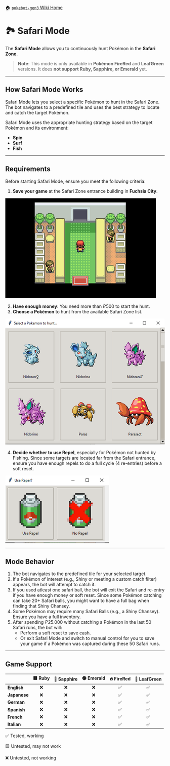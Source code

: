 🏠 [`pokebot-gen3` Wiki Home](../Readme.md)

# 🏞️ Safari Mode

The **Safari Mode** allows you to continuously hunt Pokémon in the **Safari Zone**.

> **Note**: This mode is only available in **Pokémon FireRed** and **LeafGreen** versions. It does **not support Ruby, Sapphire, or Emerald** yet.

---

## How Safari Mode Works

Safari Mode lets you select a specific Pokémon to hunt in the Safari Zone. The bot navigates to a predefined tile and uses the best strategy to locate and catch the target Pokémon.

Safari Mode uses the appropriate hunting strategy based on the target Pokémon and its environment:

- **Spin**
- **Surf**
- **Fish**

---

## Requirements

Before starting Safari Mode, ensure you meet the following criteria:

1. **Save your game** at the Safari Zone entrance building in **Fuchsia City**.

![Safari Mode Start Screen](../images/safari_mode_start.png)

2. **Have enough money**: You need more than ₽500 to start the hunt.
3. **Choose a Pokémon** to hunt from the available Safari Zone list.

![Safari Mode Start Screen](../images/safari_target.png)

4. **Decide whether to use Repel**, especially for Pokémon not hunted by Fishing. Since some targets are located far from the Safari entrance, ensure you have enough repels to do a full cycle (4 re-entries) before a soft reset.

![Safari Mode Start Screen](../images/repel_prompt_windows.png)

---

## Mode Behavior

1. The bot navigates to the predefined tile for your selected target.
2. If a Pokémon of interest (e.g., Shiny or meeting a custom catch filter) appears, the bot will attempt to catch it.
3. If you used atleast one safari ball, the bot will exit the Safari and re-entry if you have enough money or soft reset. Since some Pokémon catching can take 20+ Safari balls, you might want to have a full bag when finding that Shiny Chansey.
3. Some Pokémon may require many Safari Balls (e.g., a Shiny Chansey). Ensure you have a full inventory.
4. After spending ₽25.000 without catching a Pokémon in the last 50 Safari runs, the bot will:
    - Perform a soft reset to save cash.
    - Or exit Safari Mode and switch to manual control for you to save your game if a Pokémon was captured during these 50 Safari runs.

---

## Game Support

|              | 🟥 Ruby | 🔷 Sapphire | 🟢 Emerald | 🔥 FireRed | 🌿 LeafGreen |
|:-------------|:-------:|:-----------:|:----------:|:----------:|:------------:|
| **English**  |    ❌    |      ❌      |     ❌      |     ✅      |      ✅       |
| **Japanese** |    ❌    |      ❌      |     ❌      |     ✅      |      ✅       |
| **German**   |    ❌    |      ❌      |     ❌      |     ✅      |      ✅       |
| **Spanish**  |    ❌    |      ❌      |     ❌      |     ✅      |      ✅       |
| **French**   |    ❌    |      ❌      |     ❌      |     ✅      |      ✅       |
| **Italian**  |    ❌    |      ❌      |     ❌      |     ✅      |      ✅       |

✅ Tested, working

🟨 Untested, may not work

❌ Untested, not working
